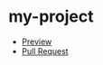 # my-project

- [Preview](https://pasha-melnyk.github.io/my-project/)
- [Pull Request](https://github.com/pasha-melnyk/my-project/pull/1)